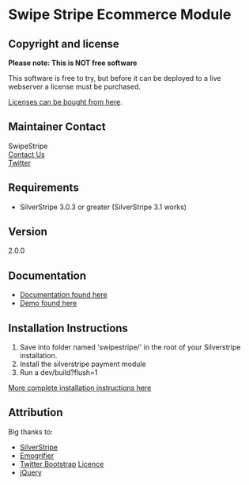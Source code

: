 Swipe Stripe Ecommerce Module
=============================

Copyright and license
---------------------
**Please note: This is NOT free software**

This software is free to try, but before it can be deployed to a live webserver a license must be
purchased.

[Licenses can be bought from here](http://swipestripe.com/products/ecommerce-software).

Maintainer Contact
------------------
SwipeStripe  
[Contact Us](http://swipestripe.com/support/contact-us)  
[Twitter](https://twitter.com/#!/swipestripe)

Requirements
------------
* SilverStripe 3.0.3 or greater (SilverStripe 3.1 works)

Version
-------
2.0.0

Documentation
-------------
* [Documentation found here](http://swipestripe.com/dev/docs/swipestripe/en)
* [Demo found here](http://swipestripe.com/dev/docs/swipestripe/en/Basics/Demo)

Installation Instructions
-------------------------
1. Save into folder named 'swipestripe/' in the root of your Silverstripe installation.
2. Install the silverstripe payment module
3. Run a dev/build?flush=1

[More complete installation instructions here](http://swipestripe.com/dev/docs/swipestripe/en/Basics/Install)

Attribution
-----------
Big thanks to:

* [SilverStripe](http://http://www.silverstripe.com/)
* [Emogrifier](http://www.pelagodesign.com/sidecar/emogrifier/)
* [Twitter Bootstrap](http://twitter.github.com/bootstrap/) [Licence](http://www.apache.org/licenses/LICENSE-2.0)
* [jQuery](http://jquery.com)



